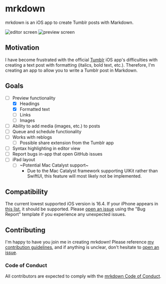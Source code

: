 # mrkdown

mrkdown is an iOS app to create Tumblr posts with Markdown.

![editor screen](docs/screenshots/editor.png)
![preview screen](docs/screenshots/preview.png)

## Motivation

I have become frustrated with the official [Tumblr](https://tumblr.com) iOS 
app's difficulties with creating a text post with formatting (italics, 
bold text, etc.). Therefore, I'm creating an app to allow you to write a Tumblr 
post in Markdown.

## Goals

* [ ] Preview functionality
  * [x] Headings
  * [x] Formatted text
  * [ ] Links
  * [ ] Images
* [ ] Ability to add media (images, etc.) to posts
* [ ] Queue and schedule functionality
* [ ] Works with reblogs
  * [ ] Possible share extension from the Tumblr app
* [ ] Syntax highlighting in editor view
* [ ] Report bugs in-app that open GitHub issues
* [ ] iPad layout
  * [ ] ~Potential Mac Catalyst support~
    * Due to the Mac Catalyst framework supporting UIKit rather than SwiftUI,
    this feature will most likely not be implemented.

## Compatibility

The current lowest supported iOS version is 16.4. If your iPhone appears in
[this list](https://support.apple.com/guide/iphone/supported-models-iphe3fa5df43/16.0/ios/16.0),
it should be supported. Please
[open an issue](https://github.com/tweakdeveloper/mrkdown/issues/new/choose)
using the "Bug Report" template if you experience any unexpected issues.

## Contributing

I'm happy to have you join me in creating mrkdown! Please reference
[my contribution guidelines](CONTRIBUTING.md), and if anything is unclear,
don't hesitate to
[open an issue](https://github.com/tweakdeveloper/mrkdown/issues/new/choose).

### Code of Conduct

All contributors are expected to comply with the
[mrkdown Code of Conduct](CODE_OF_CONDUCT.md).
